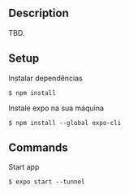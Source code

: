 ## Description

TBD.

## Setup

Instalar dependências

```
$ npm install
```

Instale expo na sua máquina

```
$ npm install --global expo-cli
```

## Commands

Start app

```
$ expo start --tunnel
```
